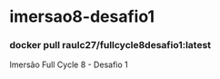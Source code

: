 # imersao8-desafio1
### docker pull raulc27/fullcycle8desafio1:latest

Imersão Full Cycle 8 - Desafio 1
